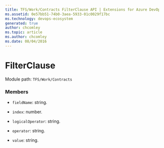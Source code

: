 ```yaml
---
title: TFS/Work/Contracts FilterClause API | Extensions for Azure DevOps Services
ms.assetid: 0e57bb51-74b0-3aea-5933-01c0029f17bc
ms.technology: devops-ecosystem
generated: true
author: chcomley
ms.topic: article
ms.author: chcomley
ms.date: 08/04/2016
---
```


# FilterClause

Module path: `TFS/Work/Contracts`

### Members

* `fieldName`: string.

* `index`: number.

* `logicalOperator`: string.

* `operator`: string.

* `value`: string.

